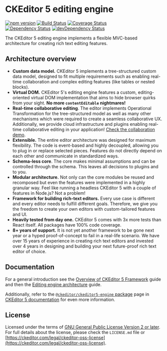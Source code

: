 CKEditor 5 editing engine
========================================

[![npm version](https://badge.fury.io/js/%40ckeditor%2Fckeditor5-engine.svg)](https://www.npmjs.com/package/@ckeditor/ckeditor5-engine)
[![Build Status](https://travis-ci.org/ckeditor/ckeditor5-engine.svg?branch=master)](https://travis-ci.org/ckeditor/ckeditor5-engine)
[![Coverage Status](https://coveralls.io/repos/github/ckeditor/ckeditor5-engine/badge.svg?branch=master)](https://coveralls.io/github/ckeditor/ckeditor5-engine?branch=master)
<br>
[![Dependency Status](https://david-dm.org/ckeditor/ckeditor5-engine/status.svg)](https://david-dm.org/ckeditor/ckeditor5-engine)
[![devDependency Status](https://david-dm.org/ckeditor/ckeditor5-engine/dev-status.svg)](https://david-dm.org/ckeditor/ckeditor5-engine?type=dev)

The CKEditor 5 editing engine implements a flexible MVC-based architecture for creating rich text editing features.

## Architecture overview

* **Custom data model.** CKEditor 5 implements a tree-structured custom data model, designed to fit multiple requirements such as enabling real-time collaboration and complex editing features (like tables or nested blocks).
* **Virtual DOM.** CKEditor 5's editing engine features a custom, editing-oriented virtual DOM implementation that aims to hide browser quirks from your sight. **No more `contentEditable` nightmares!**
* **Real-time collaborative editing**. The editor implements Operational Transformation for the tree-structured model as well as many other mechanisms which were required to create a seamless collaborative UX. Additionally, we provide cloud infrastructure and plugins enabling real-time collaborative editing in your application! [Check the collaboration demo](https://ckeditor.com/docs/ckeditor5/latest/features/collaboration/overview.html).
* **Extensible.** The entire editor architecture was designed for maximum flexibility. The code is event-based and highly decoupled, allowing you to plug in or replace selected pieces. Features do not directly depend on each other and communicate in standardized ways.
* **Schema-less core**. The core makes minimal assumptions and can be controlled through the schema. This leaves all decisions to plugins and to you.
* **Modular architecture.** Not only can the core modules be reused and recomposed but even the features were implemented in a highly granular way. Feel like running a headless CKEditor 5 with a couple of features in Node.js? Not a problem!
* **Framework for building rich-text editors.** Every use case is different and every editor needs to fulfill different goals. Therefore, we give you the freedom to create your own editors with custom-tailored features and UI.
* **Heavily tested from day one.** CKEditor 5 comes with 3x more tests than React itself. All packages have 100% code coverage.
* **8+ years of support.** It is not yet another framework to be gone next year or a hyped proof-of-concept to fail in a real-life scenario. We have over 15 years of experience in creating rich text editors and invested over 4 years in designing and building your next future-proof rich text editor of choice.

## Documentation

For a general introduction see the [Overview of CKEditor 5 Framework](https://ckeditor.com/docs/ckeditor5/latest/framework/guides/overview.html) guide and then the [Editing engine architecture](https://ckeditor.com/docs/ckeditor5/latest/framework/guides/architecture/editing-engine.html) guide.

Additionally, refer to the [`@ckeditor/ckeditor5-engine` package](https://ckeditor.com/docs/ckeditor5/latest/api/engine.html) page in [CKEditor 5 documentation](https://ckeditor.com/docs/ckeditor5/latest/) for even more information.

## License

Licensed under the terms of [GNU General Public License Version 2 or later](http://www.gnu.org/licenses/gpl.html). For full details about the license, please check the `LICENSE.md` file or [https://ckeditor.com/legal/ckeditor-oss-license](https://ckeditor.com/legal/ckeditor-oss-license).
